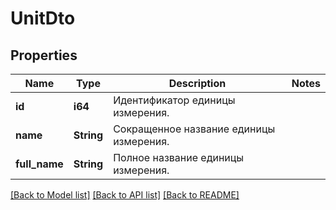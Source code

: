 # UnitDto

## Properties

Name | Type | Description | Notes
------------ | ------------- | ------------- | -------------
**id** | **i64** | Идентификатор единицы измерения. | 
**name** | **String** | Сокращенное название единицы измерения. | 
**full_name** | **String** | Полное название единицы измерения. | 

[[Back to Model list]](../README.md#documentation-for-models) [[Back to API list]](../README.md#documentation-for-api-endpoints) [[Back to README]](../README.md)


